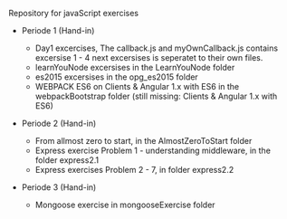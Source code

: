 Repository for javaScript exercises

- Periode 1 (Hand-in)
  - Day1 excercises, The callback.js and myOwnCallback.js contains excersise 1 - 4 next excersises is seperatet to their own files.
  - learnYouNode excersises in the LearnYouNode folder
  - es2015 excersises in the opg_es2015 folder
  - WEBPACK ES6 on Clients & Angular 1.x with ES6 in the webpackBootstrap folder (still missing: Clients & Angular 1.x with ES6)

- Periode 2 (Hand-in)
  - From allmost zero to start, in the AlmostZeroToStart folder
  - Express exercise Problem 1 - understanding middleware, in the folder express2.1
  - Express exercises Problem 2 - 7, in folder express2.2
  
 - Periode 3 (Hand-in)
    - Mongoose exercise in mongooseExercise folder
